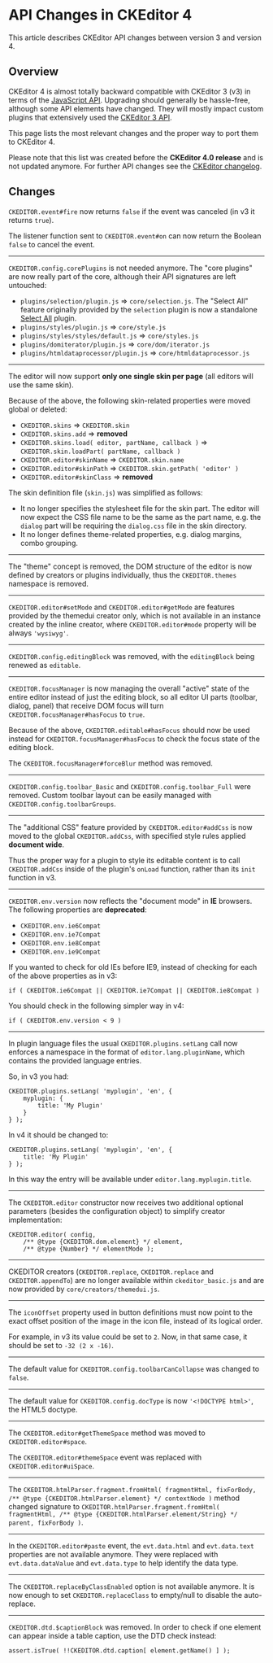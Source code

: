 <!--
Copyright (c) 2003-2016, CKSource - Frederico Knabben. All rights reserved.
For licensing, see LICENSE.md.
-->

# API Changes in CKEditor 4

This article describes CKEditor API changes between version 3 and version 4.

## Overview

CKEditor 4 is almost totally backward compatible with CKEditor 3 (v3) in terms of the [JavaScript API](#!/api). Upgrading should generally be hassle-free, although some API elements have changed. They will mostly impact custom plugins that extensively used the [CKEditor 3 API](http://docs.cksource.com/ckeditor_api/).

This page lists the most relevant changes and the proper way to port them to CKEditor 4.

<p class="tip">
	Please note that this list was created before the <strong>CKEditor 4.0 release</strong> and is not updated anymore. For further API changes see the <a href="http://ckeditor.com/whatsnew">CKEditor changelog</a>.
</p>

## Changes

`CKEDITOR.event#fire` now returns `false` if the event was canceled (in v3 it returns `true`).

The listener function sent to `CKEDITOR.event#on` can now return the Boolean `false` to cancel the event.

---

`CKEDITOR.config.corePlugins` is not needed anymore. The "core plugins" are now really part of the core, although their API signatures are left untouched:

 * `plugins/selection/plugin.js` => `core/selection.js`.
	The "Select All" feature originally provided by the `selection` plugin is now a standalone [Select All](http://ckeditor.com/addon/selectall) plugin.
 * `plugins/styles/plugin.js` => `core/style.js`
 * `plugins/styles/styles/default.js` => `core/styles.js`
 * `plugins/domiterator/plugin.js` => `core/dom/iterator.js`
 * `plugins/htmldataprocessor/plugin.js` => `core/htmldataprocessor.js`

---

The editor will now support **only one single skin per page** (all editors will use the same skin).

Because of the above, the following skin-related properties were moved global or deleted:

 * `CKEDITOR.skins` => `CKEDITOR.skin`
 * `CKEDITOR.skins.add` => **removed**
 * `CKEDITOR.skins.load( editor, partName, callback )` => `CKEDITOR.skin.loadPart( partName, callback )`
 * `CKEDITOR.editor#skinName` => `CKEDITOR.skin.name`
 * `CKEDITOR.editor#skinPath` => `CKEDITOR.skin.getPath( 'editor' )`
 * `CKEDITOR.editor#skinClass` => **removed**

The skin definition file (`skin.js`) was simplified as follows:

 * It no longer specifies the stylesheet file for the skin part. The editor will now expect the CSS file name to be the same as the part name, e.g. the `dialog` part will be requiring the `dialog.css` file in the skin directory.
 * It no longer defines theme-related properties, e.g. dialog margins, combo grouping.

---

The "theme" concept is removed, the DOM structure of the editor is now defined by creators or plugins individually, thus the `CKEDITOR.themes` namespace is removed.

---

`CKEDITOR.editor#setMode` and `CKEDITOR.editor#getMode` are features provided by the themedui creator only,
which is not available in an instance created by the inline creator, where `CKEDITOR.editor#mode` property will be always `'wysiwyg'`.

---

`CKEDITOR.config.editingBlock` was removed, with the `editingBlock` being renewed as `editable`.

---

`CKEDITOR.focusManager` is now managing the overall "active" state of the entire editor
instead of just the editing block, so all editor UI parts (toolbar, dialog, panel)
that receive DOM focus will turn `CKEDITOR.focusManager#hasFocus` to `true`.

Because of the above, `CKEDITOR.editable#hasFocus` should now be used instead for `CKEDITOR.focusManager#hasFocus` to check the focus state of the editing block.

The `CKEDITOR.focusManager#forceBlur` method was removed.

---

`CKEDITOR.config.toolbar_Basic` and `CKEDITOR.config.toolbar_Full` were removed. Custom toolbar layout can be easily managed with `CKEDITOR.config.toolbarGroups`.

---

The "additional CSS" feature provided by `CKEDITOR.editor#addCss` is now moved to the global `CKEDITOR.addCss`, with specified style rules applied **document wide**.

Thus the proper way for a plugin to style its editable content is to call `CKEDITOR.addCss`
inside of the plugin's `onLoad` function, rather than its `init` function in v3.

---

`CKEDITOR.env.version` now reflects the "document mode" in **IE** browsers. The following properties are **deprecated**:

* `CKEDITOR.env.ie6Compat`
* `CKEDITOR.env.ie7Compat`
* `CKEDITOR.env.ie8Compat`
* `CKEDITOR.env.ie9Compat`

If you wanted to check for old IEs before IE9, instead of checking for each of the above properties as in v3:

  	if ( CKEDITOR.ie6Compat || CKEDITOR.ie7Compat || CKEDITOR.ie8Compat )

You should check in the following simpler way in v4:

	if ( CKEDITOR.env.version < 9 )

---

In plugin language files the usual `CKEDITOR.plugins.setLang` call now enforces
a namespace in the format of `editor.lang.pluginName`, which contains the provided
language entries.

So, in v3 you had:

	CKEDITOR.plugins.setLang( 'myplugin', 'en', {
		myplugin: {
			title: 'My Plugin'
		}
	} );

In v4 it should be changed to:

	CKEDITOR.plugins.setLang( 'myplugin', 'en', {
		title: 'My Plugin'
	} );

In this way the entry will be available under `editor.lang.myplugin.title`.

---

The `CKEDITOR.editor` constructor now receives two additional optional parameters (besides the configuration object)
to simplify creator implementation:

	CKEDITOR.editor( config,
	 	/** @type {CKEDITOR.dom.element} */ element,
	 	/** @type {Number} */ elementMode );

---

CKEDITOR creators (`CKEDITOR.replace`, `CKEDITOR.replace` and `CKEDITOR.appendTo`)
are no longer available within `ckeditor_basic.js` and are now provided by `core/creators/themedui.js`.

---

The `iconOffset` property used in button definitions must now point to the
exact offset position of the image in the icon file, instead of its logical order.

For example, in v3 its value could be set to `2`. Now, in that same case,
it should be set to `-32 (2 x -16)`.

---

The default value for `CKEDITOR.config.toolbarCanCollapse` was changed to `false`.

---

The default value for `CKEDITOR.config.docType` is now `'<!DOCTYPE html>'`,
the HTML5 doctype.

---

The `CKEDITOR.editor#getThemeSpace` method was moved to `CKEDITOR.editor#space`.

The `CKEDITOR.editor#themeSpace` event was replaced with `CKEDITOR.editor#uiSpace`.

---

The `CKEDITOR.htmlParser.fragment.fromHtml( fragmentHtml, fixForBody, /** @type {CKEDITOR.htmlParser.element} */ contextNode )` method changed signature to `CKEDITOR.htmlParser.fragment.fromHtml( fragmentHtml, /** @type {CKEDITOR.htmlParser.element/String} */ parent, fixForBody )`.

---

In the `CKEDITOR.editor#paste` event, the `evt.data.html` and `evt.data.text` properties are not available anymore.
They were replaced with `evt.data.dataValue` and `evt.data.type` to help identify the data type.

---

The `CKEDITOR.replaceByClassEnabled` option is not available anymore. It is now enough to set `CKEDITOR.replaceClass` to empty/null to disable the auto-replace.

---

`CKEDITOR.dtd.$captionBlock` was removed. In order to check if one element can appear inside a table caption, use the DTD check instead:

	assert.isTrue( !!CKEDITOR.dtd.caption[ element.getName() ] );
